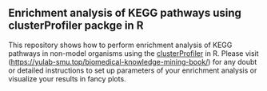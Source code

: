 ## Enrichment analysis of KEGG pathways using clusterProfiler packge in R
This repository shows how to perform enrichment analysis of KEGG pathways in non-model organisms using the 
[clusterProfiler](https://bioconductor.org/packages/release/bioc/html/clusterProfiler.html) in R. 
Please visit (https://yulab-smu.top/biomedical-knowledge-mining-book/) for any doubt or detailed instructions
to set up parameters of your enrichment analysis or visualize your results in fancy plots. 


